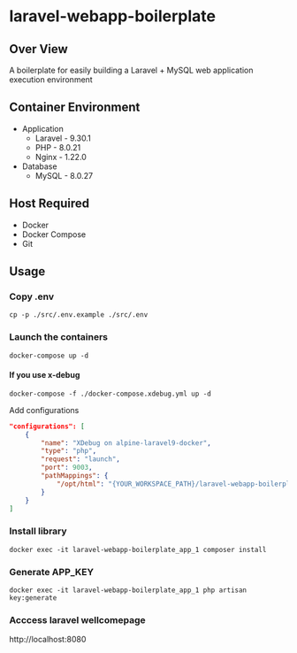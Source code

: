 # laravel-webapp-boilerplate
## Over View
A boilerplate for easily building a Laravel + MySQL web application execution environment

## Container Environment
- Application  
    - Laravel - 9.30.1  
    - PHP - 8.0.21  
    - Nginx - 1.22.0  
- Database
    - MySQL - 8.0.27  

## Host Required
- Docker
- Docker Compose  
- Git  

## Usage
### Copy .env
    cp -p ./src/.env.example ./src/.env

### Launch the containers
    docker-compose up -d
#### If you use x-debug
    docker-compose -f ./docker-compose.xdebug.yml up -d
Add configurations  
```js:launch.json
"configurations": [
    {
        "name": "XDebug on alpine-laravel9-docker",
        "type": "php",
        "request": "launch",
        "port": 9003,
        "pathMappings": {
            "/opt/html": "{YOUR_WORKSPACE_PATH}/laravel-webapp-boilerplate/src"
        }
    }
]
```

### Install library
    docker exec -it laravel-webapp-boilerplate_app_1 composer install

### Generate APP_KEY
    docker exec -it laravel-webapp-boilerplate_app_1 php artisan key:generate

### Acccess laravel wellcomepage
http://localhost:8080
